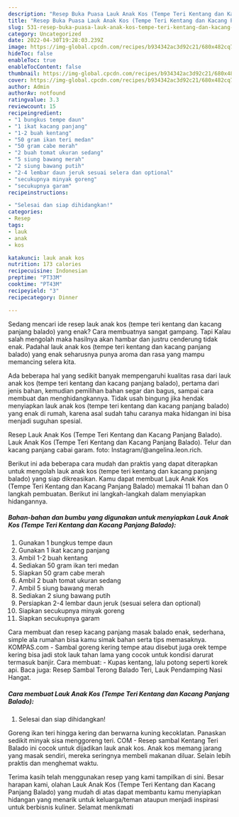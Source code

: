 ```yaml
---
description: "Resep Buka Puasa Lauk Anak Kos (Tempe Teri Kentang dan Kacang Panjang Balado) yang Bikin Ngiler "
title: "Resep Buka Puasa Lauk Anak Kos (Tempe Teri Kentang dan Kacang Panjang Balado) yang Bikin Ngiler "
slug: 531-resep-buka-puasa-lauk-anak-kos-tempe-teri-kentang-dan-kacang-panjang-balado-yang-bikin-ngiler
category: Uncategorized
date: 2022-04-30T19:28:03.239Z
image: https://img-global.cpcdn.com/recipes/b934342ac3d92c21/680x482cq70/lauk-anak-kos-tempe-teri-kentang-dan-kacang-panjang-balado-foto-resep-utama.jpg
hideToc: false
enableToc: true
enableTocContent: false
thumbnail: https://img-global.cpcdn.com/recipes/b934342ac3d92c21/680x482cq70/lauk-anak-kos-tempe-teri-kentang-dan-kacang-panjang-balado-foto-resep-utama.jpg
cover: https://img-global.cpcdn.com/recipes/b934342ac3d92c21/680x482cq70/lauk-anak-kos-tempe-teri-kentang-dan-kacang-panjang-balado-foto-resep-utama.jpg
author: Admin
authorAv: notfound
ratingvalue: 3.3
reviewcount: 15
recipeingredient:
- "1 bungkus tempe daun"
- "1 ikat kacang panjang"
- "1-2 buah kentang"
- "50 gram ikan teri medan"
- "50 gram cabe merah"
- "2 buah tomat ukuran sedang"
- "5 siung bawang merah"
- "2 siung bawang putih"
- "2-4 lembar daun jeruk sesuai selera dan optional"
- "secukupnya minyak goreng"
- "secukupnya garam"
recipeinstructions:

- "Selesai dan siap dihidangkan!"
categories:
- Resep
tags:
- lauk
- anak
- kos

katakunci: lauk anak kos 
nutrition: 173 calories
recipecuisine: Indonesian
preptime: "PT33M"
cooktime: "PT43M"
recipeyield: "3"
recipecategory: Dinner

---
```



Sedang mencari ide resep lauk anak kos (tempe teri kentang dan kacang panjang balado) yang enak? Cara membuatnya sangat gampang. Tapi Kalau salah mengolah maka hasilnya akan hambar dan justru cenderung tidak enak. Padahal lauk anak kos (tempe teri kentang dan kacang panjang balado) yang enak seharusnya punya aroma dan rasa yang mampu memancing selera kita.


Ada beberapa hal yang sedikit banyak mempengaruhi kualitas rasa dari lauk anak kos (tempe teri kentang dan kacang panjang balado), pertama dari jenis bahan, kemudian pemilihan bahan segar dan bagus, sampai cara membuat dan menghidangkannya. Tidak usah bingung jika hendak menyiapkan lauk anak kos (tempe teri kentang dan kacang panjang balado) yang enak di rumah, karena asal sudah tahu caranya maka hidangan ini bisa menjadi suguhan spesial.

Resep Lauk Anak Kos (Tempe Teri Kentang dan Kacang Panjang Balado). Lauk Anak Kos (Tempe Teri Kentang dan Kacang Panjang Balado). Telur dan kacang panjang cabai garam. foto: Instagram/@angelina.leon.rich.


Berikut ini ada beberapa cara mudah dan praktis yang dapat diterapkan untuk mengolah lauk anak kos (tempe teri kentang dan kacang panjang balado) yang siap dikreasikan. Kamu dapat membuat Lauk Anak Kos (Tempe Teri Kentang dan Kacang Panjang Balado) memakai 11 bahan dan 0 langkah pembuatan. Berikut ini langkah-langkah dalam menyiapkan hidangannya.

<!--inarticleads1-->

##### Bahan-bahan dan bumbu yang digunakan untuk menyiapkan Lauk Anak Kos (Tempe Teri Kentang dan Kacang Panjang Balado):

1. Gunakan 1 bungkus tempe daun
1. Gunakan 1 ikat kacang panjang
1. Ambil 1-2 buah kentang
1. Sediakan 50 gram ikan teri medan
1. Siapkan 50 gram cabe merah
1. Ambil 2 buah tomat ukuran sedang
1. Ambil 5 siung bawang merah
1. Sediakan 2 siung bawang putih
1. Persiapkan 2-4 lembar daun jeruk (sesuai selera dan optional)
1. Siapkan secukupnya minyak goreng
1. Siapkan secukupnya garam


Cara membuat dan resep kacang panjang masak balado enak, sederhana, simple ala rumahan bisa kamu simak bahan serta tips memasaknya. KOMPAS.com - Sambal goreng kering tempe atau disebut juga orek tempe kering bisa jadi stok lauk tahan lama yang cocok untuk kondisi darurat termasuk banjir. Cara membuat: - Kupas kentang, lalu potong seperti korek api. Baca juga: Resep Sambal Terong Balado Teri, Lauk Pendamping Nasi Hangat. 

<!--inarticleads2-->

##### Cara membuat Lauk Anak Kos (Tempe Teri Kentang dan Kacang Panjang Balado):


1. Selesai dan siap dihidangkan!

Goreng ikan teri hingga kering dan berwarna kuning kecoklatan. Panaskan sedikit minyak sisa menggoreng teri. COM - Resep sambal Kentang Teri Balado ini cocok untuk dijadikan lauk anak kos. Anak kos memang jarang yang masak sendiri, mereka seringnya membeli makanan diluar. Selain lebih praktis dan menghemat waktu. 

Terima kasih telah menggunakan resep yang kami tampilkan di sini. Besar harapan kami, olahan Lauk Anak Kos (Tempe Teri Kentang dan Kacang Panjang Balado) yang mudah di atas dapat membantu kamu menyiapkan hidangan yang menarik untuk keluarga/teman ataupun menjadi inspirasi untuk berbisnis kuliner. Selamat menikmati
